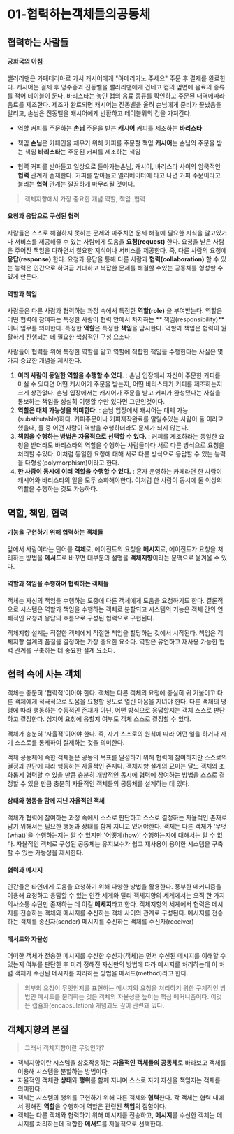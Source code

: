 01-협력하는객체들의공동체
=============

협력하는 사람들
-------------
#### 공화국의 아침
샐러리맨은 카페테리아로 가서 캐시어에게 "아메리카노 주세요" 주문 후 결제를 완료한다.
캐시어는 결제 후 영수증과 진동벨을 샐러리맨에게 건네고 컵의 옆면에 음료의 종류를 적어 테이블이 둔다.
바리스타는 놓인 컵의 음료 종류를 확인하고 주문된 내역에따라 음료를 제조한다.
제조가 완료되면  캐시어는 진동벨을 울려 손님에게 준비가 끝났음을 알리고, 손님은 진동벨을 캐시어에게 반환하고 테이블위의 컵을 가져간다.

* 역할
커피를 주문하는 **손님**
주문을 받는 **캐시어**
커피를 제조하는 **바리스타**

* 책임
**손님**은 카페인을 채우기 위해 커피를 주문할 책임
**캐시어**는 손님의 주문을 받는 책임
**바리스타**는 주문된 커피를 제조하는 책임

* 협력
커피를 받아들고 일상으로 돌아가는손님, 캐시어, 바리스타 사이의 암묵적인 **협력** 관계가 존재한다.
커피를 받아들고 엘리베이터에 타고 나면 커피 주문이라고 불리는 **협력** 관계는 깔끔하게 마무리될 것이다.

> 객체지향에서 가장 중요한 개념 역할, 책임 ,협력

#### 요청과 응답으로 구성된 협력
사람들은 스스로 해결하지 못하는 문제와 마주치면 문제 해결에 필요한 지식을 알고있거나 서비스를 제공해줄 수 있는 사람에게 도움을 **요청(request)** 한다.
요청을 받은 사람은 주어진 책임을 다하면서 칠요한 지식이나 서비스를 제공한다. 즉, 다른 사람의 요청에 **응답(response)** 한다.
요청과 응답을 통해 다른 사람과 **협력(collaboration)** 할 수 있는 능력은 인간으로 하여금 거대하고 복잡한 문제를 해결할 수있는 공동체를 형성할 수 있게 만든다.

#### 역할과 책임
사람들은 다른 사람과 협력하는 과정 속에서 특정한 **역할(role)** 을 부여받는다.
역할은 어떤 협력에 참여하는 특정한 사람이 협력 안에서 차지하는 ** 책임(responsibility)** 이나 임무를 의미한다.
특정한 **역할**은 특정한 **책임**을 암시한다. 역할과 책임은 협력이 원활하게 진행되는 데 필요한 핵심적인 구성 요소다.

사람들이 협력을 위해 특정한 역할을 맡고 역할에 적합한 책임을 수행한다는 사실은 몇 가지 중요한 개념을 제시한다.

1. **여러 사람이 동일한 역할을 수행할 수 있다.**
: 손님 입장에서 자신이 주문한 커피를 마실 수 있다면 어떤 캐시어가 주문을 받는지, 어떤 바리스타가 커피를 제조하는지 크게 상관없다.
손님 입장에서는 캐시어가 주문을 받고 커피가 완성됐다는 사실을 통보하는 책임을 성실히 이행할 수만 있다면 그만인것이다.
2. **역할은 대체 가능성을 의미한다.**
: 손님 입장에서 캐시어는 대체 가능(substitutable)하다. 
커피주문이나 커피제작완료를 알릴수있는 사람이 둘 이라고 했을때, 둘 중 어떤 사람이 역할을 수행하더라도 문제가 되지 않는다.
3. **책임을 수행하는 방법은 자율적으로 선택할 수 있다.**
: 커피를 제조하라는 동일한 요청을 받더라도 바리스타의 역할을 수행하는 사람들마다 서로 다른 방식으로 요청을 처리할 수있다. 
이처럼 동일한 요청에 대해 서로 다른 방식으로 응답할 수 있는 능력을 다형성(polymorphism)이라고 한다.
4. **한 사람이 동시에 여러 역할을 수행할 수 있다.**
: 혼자 운영하는 카페라면 한 사람이 캐시어와 바리스타의 일을 모두 소화해야한다. 이처럼 한 사람이 동시에 둘 이상의 역할을 수행하는 것도 가능하다.


역할, 책임, 협력
-------------
#### 기능을 구현하기 위해 협력하는 객체들
앞에서 사람이라는 단어를 **객체**로,
에이전트의 요청을 **메시지**로,
에이전트가 요청을 처리하는 방법을 **메서드**로 바꾸면 대부분의 설명을 **객체지향**이라는 문맥으로 옮겨올 수 있다.

#### 역할과 책임을 수행하며 협력하는 객체들
객체는 자신의 책임을 수행하는 도중에 다른 객체에게 도움을 요청하기도 한다. 
결론적으로 시스템은 역할과 책임을 수행하는 객체로 분할되고 시스템의 기능은 객체 간의 연쇄적인 요청과 응답의 흐름으로 구성된 협력으로 구현된다.

객체지향 설계는 적절한 객체에게 적절한 책임을 할당하는 것에서 시작된다. 
책임은 객체지향 설계의 품질을 결정하는 가장 중요한 요소다.
역할은 유연하고 재사용 가능한 협력 관계를 구축하는 데 중요한 설계 요소다.


협력 속에 사는 객체
-------------
객체는 충분히 '협력적'이어야 한다. 객체는 다른 객체의 요청에 충실히 귀 기울이고 다른 객체에게 적극적으로 도움을 요청할 정도로 열린 마음을 지녀야 한다.
다른 객체의 명령에 따라 행동하는 수동적인 존재가 아닌, 어떤 방식으로 응답할지는 객체 스스로 판단하고 결정한다. 심지어 요청에 응할지 여부도 객체 스스로 결정할 수 있다.

객체가 충분히 '자율적'이어야 한다. 
즉, 자기 스스로의 원칙에 따라 어떤 일을 하거나 자기 스스로를 통제하여 절제하는 것을 의미한다.

객체 공동체에 속한 객체들은 공동의 목표를 달성하기 위해 협력에 참여하지만 스스로의 결정과 판단에 따라 행동하는 자율적인 존재다. 
객체지향 설계의 묘미는 달느 객체와 조화롭게 협력할 수 있을 만큼 충분히 개방적인 동시에 협력에 참여하는 방법을 스스로 결정할 수 있을 만큼 충분히 자율적인 객체들의 공동체를 설계하는 데 있다.

#### 상태와 행동을 함께 지닌 자율적인 객체
객체가 협력에 참여하는 과정 속에서 스스로 판단하고 스스로 결정하는 자율적인 존재로 남기 위해서는 필요한 행동과 상태를 함께 지니고 있어야한다.
객체는 다른 객체가 '무엇(what)'을 수행하는지는 알 수 있지만 '어떻게(how)' 수행하는지에 대해서는 알 수 없다.
자율적인 객체로 구성된 공동체는 유지보수가 쉽고 재사용이 용이한 시스템을 구축할 수 있는 가능성을 제시한다.

#### 협력과 메시지
인간들은 타인에게 도움을 요청하기 위해 다양한 방법을 활용한다. 
풍부한 메커니즘을 이용해 요청하고 응답할 수 있는 인간 세계와 달리 객체지향의 세계에서는 오직 한 가지 의사소통 수단만 존재하는 데 이걸 **메세지**라고 한다.
객체지향의 세계에서 협력은 메시지를 전송하는 객체와 메시지를 수신하는 객체 사이의 관계로 구성된다. 
메시지를 전송하는 객체를 송신자(sender)
메시지를 수신하는 객체를 수신자(receiver)

#### 메서드와 자율성
어떠한 객체가 전송한 메시지를 수신한 수신자(객체)는 먼저 수신된 메시지를 이해할 수 있는지 여부를 판단한 후 미리 정해진 자신만의 방법에 따라 메시지를 처리하는데 
이 처럼 객체가 수신된 메시지를 처리하는 방법을 메서드(method)라고 한다.

> 외부의 요청이 무엇인지를 표현하는 메시지와 요청을 처리하기 위한 구체적인 방법인 메서드를 분리하는 것은 객체의 자율성을 높이는 핵심 메커니즘이다.
> 이것은 캡슐화(encapsulation) 개념과도 깊이 관련돼 있다.

객체지향의 본질
-------------

> 그래서 객체지향이란 무엇인가?

* 객체지향이란 시스템을 상호작용하는 **자율적인 객체들의 공동체**로 바라보고 객체를 이용해 시스템을 분할하는 방법이다.
* 자율적인 객체란 **상태**와 **행위**를 함께 지니며 스스로 자기 자신을 책임지는 객체를 의미한다.
* 객체는 시스템의 행위를 구현하기 위해 다른 객체와 **협력**한다. 각 객체는 협력 내에서 정해진 **역할**을 수행하며 역할은 관련된 **책임**의 집합이다.
* 객체는 다른 객체와 협력하기 위해 메시지를 전송하고, **메시지**를 수신한 객체는 메시지를 처리하는데 적합한 **메서드**를 자율적으로 선택한다.
